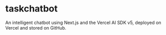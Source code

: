 # taskchatbot
An intelligent chatbot using Next.js and the Vercel AI SDK v5, deployed on Vercel and stored on GitHub.
